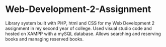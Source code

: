 # Web-Development-2-Assignment
Library system built with PHP, html and CSS for my Web Development 2 assignment in my second year of college. Used visual studio code and hosted on XAMPP with a mySQL database. Allows searching and reserving books and managing reserved books.
